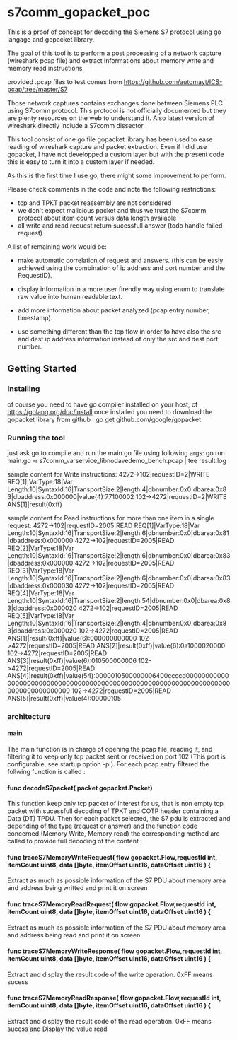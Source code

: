 # s7comm_gopacket_poc

This is a proof of concept for decoding the Siemens S7 protocol using go langage and gopacket library.

The goal of this tool is to perform a post processing of a network capture (wireshark pcap file)
and extract informations about memory write and memory read instructions.

provided .pcap files to test comes from https://github.com/automayt/ICS-pcap/tree/master/S7

Those network captures contains exchanges done between Siemens PLC using S7comm protocol.
This protocol is not officially documented but they are plenty resources on the web to understand it.
Also latest version of wireshark directly include a S7comm dissector  

This tool consist of one go file 
gopacket library has been used to ease reading of wireshark capture and packet extraction.
Even if I did use gopacket, I have not developped a custom layer but with the present code
this is easy to turn it into a custom layer if needed.

As this is the first time I use go, there might some improvement to perform.

Please check comments in the code and note the following restrictions:

  - tcp and TPKT packet reassembly are not considered
  - we don't expect malicious packet and thus we trust the S7comm protocol about item count versus data length available
  - all write and read request return sucessfull answer (todo handle failed request)

A list of remaining work would be: 

- make automatic correlation of request and answers. 
 (this can be easly achieved using the combination of ip address and port number and the RequestID).

- display information in a more user firendly way using enum to translate raw value into human readable text.

- add more information about packet analyzed (pcap entry number, timestamp).

- use something different than the tcp flow in order to have also the src and dest ip address information instead of only the src and dest port number.


## Getting Started

### Installing

of course you need to have go compiler installed on your host, cf https://golang.org/doc/install
once installed you need to download the gopacket library from github :
go get github.com/google/gopacket


### Running the tool

just ask go to compile and run the main.go file using following args:
 go run main.go -r s7comm_varservice_libnodavedemo_bench.pcap | tee result.log

sample content for Write instructions:
4272->102|requestID=2|WRITE REQ[1]|VarType:18|Var Length:10|SyntaxId:16|TransportSize:2|length:4|dbnumber:0x0|dbarea:0x83|dbaddress:0x000000|value(4):77100002
102->4272|requestID=2|WRITE ANS[1]|result(0xff)

sample content for Read instructions for more than one item in a single request:
4272->102|requestID=2005|READ REQ[1]|VarType:18|Var Length:10|SyntaxId:16|TransportSize:2|length:6|dbnumber:0x0|dbarea:0x81|dbaddress:0x000000
4272->102|requestID=2005|READ REQ[2]|VarType:18|Var Length:10|SyntaxId:16|TransportSize:2|length:6|dbnumber:0x0|dbarea:0x83|dbaddress:0x000000
4272->102|requestID=2005|READ REQ[3]|VarType:18|Var Length:10|SyntaxId:16|TransportSize:2|length:6|dbnumber:0x0|dbarea:0x83|dbaddress:0x000030
4272->102|requestID=2005|READ REQ[4]|VarType:18|Var Length:10|SyntaxId:16|TransportSize:2|length:54|dbnumber:0x0|dbarea:0x83|dbaddress:0x000020
4272->102|requestID=2005|READ REQ[5]|VarType:18|Var Length:10|SyntaxId:16|TransportSize:2|length:4|dbnumber:0x0|dbarea:0x83|dbaddress:0x000020
102->4272|requestID=2005|READ ANS[1]|result(0xff)|value(6):000000000000
102->4272|requestID=2005|READ ANS[2]|result(0xff)|value(6):0a1000020000
102->4272|requestID=2005|READ ANS[3]|result(0xff)|value(6):010500000006
102->4272|requestID=2005|READ ANS[4]|result(0xff)|value(54):0000010500000006400ccccd000000000000000000000000000000000000000000000000000000000000000000000000000000000000
102->4272|requestID=2005|READ ANS[5]|result(0xff)|value(4):00000105

### architecture

#### main 
The main function is in charge of opening the pcap file, reading it, and filtering it to keep only tcp packet sent or received on port 102
(This port is configurable, see startup option -p ).
For each pcap entry filtered the follwing function is called :

#### func decodeS7packet( packet gopacket.Packet) 

  This function keep only tcp packet of interest for us, that is non empty tcp packet with sucessfull decoding of TPKT and COTP header
  containing a Data (DT) TPDU.
  Then for each packet selected, the S7 pdu is extracted and depending of the type (request or answer) and the function code concerned
  (Memory Write, Memory read) the corresponding method are called to provide full decoding of the content :

#### func traceS7MemoryWriteRequest( flow gopacket.Flow,requestId int, itemCount uint8, data []byte, itemOffset uint16, dataOffset uint16 ) {
   Extract as much as possible information of the S7 PDU about memory area and address being writted and print it on screen 

#### func traceS7MemoryReadRequest( flow gopacket.Flow,requestId int, itemCount uint8, data []byte, itemOffset uint16, dataOffset uint16 ) {
   Extract as much as possible information of the S7 PDU about memory area and address being read and print it on screen 

#### func traceS7MemoryWriteResponse( flow gopacket.Flow,requestId int, itemCount uint8, data []byte, itemOffset uint16, dataOffset uint16 ) {
   Extract and display the result code of the write operation. 0xFF means sucess 

#### func traceS7MemoryReadResponse( flow gopacket.Flow,requestId int, itemCount uint8, data []byte, itemOffset uint16, dataOffset uint16 ) {
   Extract and display the result code of the read operation. 0xFF means sucess and Display the value read



